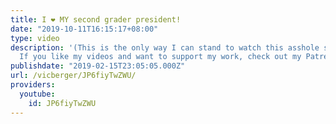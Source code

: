 ```yaml
---
title: I ❤️ MY second grader president!
date: "2019-10-11T16:15:17+08:00"
type: video
description: '(This is the only way I can stand to watch this asshole speak.) #maga
  If you like my videos and want to support my work, check out my Patreon here: https://www.patreon.com/vicberger'
publishdate: "2019-02-15T23:05:05.000Z"
url: /vicberger/JP6fiyTwZWU/
providers:
  youtube:
    id: JP6fiyTwZWU
---
```

